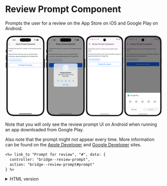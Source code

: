 # Review Prompt Component

Prompts the user for a review on the App Store on iOS and Google Play on Android.

![Review Prompt Component examples](/resources/screenshots/review-prompt.png)

Note that you will only see the review prompt UI on Android when running an app downloaded from Google Play.

Also note that the prompt might not appear every time. More information can be found on the [Apple Developer](https://developer.apple.com/design/human-interface-guidelines/ratings-and-reviews) and [Google Developer](https://developer.android.com/guide/playcore/in-app-review) sites.

```erb
<%= link_to "Prompt for review", "#", data: {
  controller: "bridge--review-prompt",
  action: "bridge--review-prompt#prompt"
} %>
```

<details>
<summary>HTML version</summary>

```html
<a
  href="#"
  data-controller="bridge--review-prompt"
  data-action="bridge--review-prompt#prompt"
>
  Prompt for review
</a>
```

</details>

